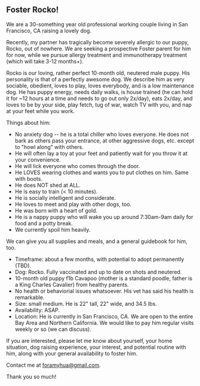 ## Foster Rocko!

We are a 30-something year old professional working couple living in San Francisco, CA raising a lovely dog.

Recently, my partner has tragically become severely allergic to our puppy, Rocko, out of nowhere. We are seeking a prospective Foster parent for him for now, while we pursue allergy treatment and immunotherapy treatment (which will take 3-12 months+).

Rocko is our loving, rather perfect 10-month old, neutered male puppy. His personality is that of a perfectly awesome dog. We describe him as very sociable, obedient, loves to play, loves everybody, and is a low maintenance dog. He has puppy energy, needs daily walks, is house trained (he can hold it for ~12 hours at a time and needs to go out only 2x/day), eats 2x/day, and loves to be by your side, play fetch, tug of war, watch TV with you, and nap at your feet while you work.

Things about him:

- No anxiety dog -- he is a total chiller who loves everyone. He does not bark as others pass your entrance, at other aggressive dogs, etc. except to "howl along" with others.
- He will often lay a toy at your feet and patiently wait for you throw it at your convenience.
- He will lick everyone who comes through the door.
- He LOVES wearing clothes and wants you to put clothes on him. Same with boots.
- He does NOT shed at ALL.
- He is easy to train (< 10 minutes).
- He is socially intelligent and considerate.
- He loves to meet and play with other dogs, too.
- He was born with a heart of gold.
- He is a nappy puppy who will wake you up around 7:30am-9am daily for food and a potty break.
- We currently spoil him heavily.

We can give you all supplies and meals, and a general guidebook for him, too.

- Timeframe: about a few months, with potential to adopt permanently (TBD).
- Dog: Rocko. Fully vaccinated and up to date on shots and neutered.
- 10-month old puppy f1b Cavapoo (mother is a standard poodle, father is a King Charles Cavalier) from healthy parents.
- No health or behaviorial issues whatsoever. His vet has said his health is remarkable.
- Size: small medium. He is 22" tall, 22" wide, and 34.5 lbs.
- Availability: ASAP.
- Location: He is currently in San Francisco, CA. We are open to the entire Bay Area and Northern California. We would like to pay him regular visits weekly or so (we can discuss).

If you are interested, please let me know about yourself, your home situation,
dog raising experience, your interest, and potential routine with him, along
with your general availability to foster him.

Contact me at foramyhua@gmail.com.

Thank you so much!
